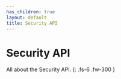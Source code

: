 ```yaml
---
has_children: true
layout: default
title: Security API
---
```


# Security API
All about the Security API.
{: .fs-6 .fw-300 }